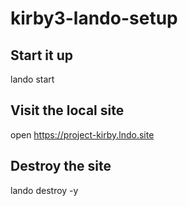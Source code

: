 # kirby3-lando-setup

## Start it up
lando start

## Visit the local site
open https://project-kirby.lndo.site

## Destroy the site
lando destroy -y